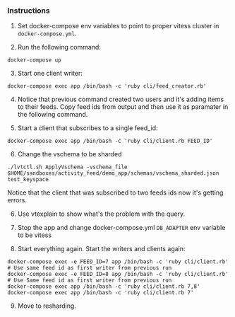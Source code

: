 ### Instructions

1) Set docker-compose env variables to point to proper vitess cluster in `docker-compose.yml`.

2) Run the following command:
```
docker-compose up 
```
3) Start one client writer:
```
docker-compose exec app /bin/bash -c 'ruby cli/feed_creator.rb'
```

4) Notice that previous command created two users and it's adding items to their feeds. Copy feed ids from output and then use it as paramater in the following command. 


5) Start a client that subscribes to a single feed_id:
  ```
  docker-compose exec app /bin/bash -c 'ruby cli/client.rb FEED_ID'
  ```

6) Change the vschema to be sharded

```
./lvtctl.sh ApplyVschema -vschema_file $HOME/sandboxes/activity_feed/demo_app/schemas/vschema_sharded.json  test_keyspace
```

Notice that the client that was subscribed to two feeds ids now it's getting errors.

6) Use vtexplain to show what's the problem with the query. 

7) Stop the app and change docker-compose.yml `DB_ADAPTER` env variable to be vitess

8) Start everything again. Start the writers and clients again:
```
docker-compose exec -e FEED_ID=7 app /bin/bash -c 'ruby cli/client.rb'  # Use same feed id as first writer from previous run
docker-compose exec -e FEED_ID=8 app /bin/bash -c 'ruby cli/client.rb'  # Use Same feed id as first writer from previous run
docker-compose exec app /bin/bash -c 'ruby cli/client.rb 7,8'
docker-compose exec app /bin/bash -c 'ruby cli/client.rb 7'
```

9) Move to resharding.
